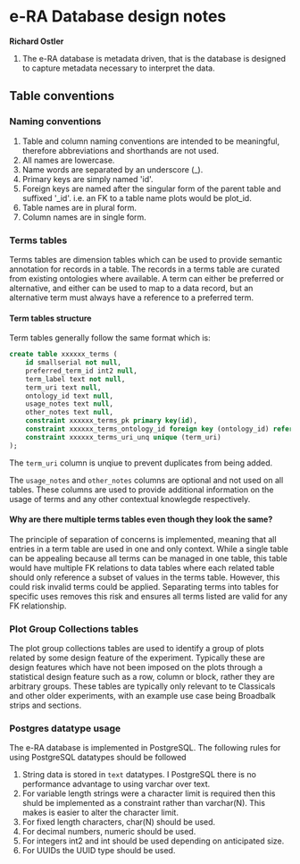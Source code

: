 # e-RA Database design notes
**Richard Ostler**

1. The e-RA database is metadata driven, that is the database is designed to capture metadata necessary to interpret the data.

## Table conventions

### Naming conventions

1. Table and column naming conventions are intended to be meaningful, therefore abbreviations and shorthands are not used.
2. All names are lowercase.
3. Name words are separated by an underscore (_).  
4. Primary keys are simply named 'id'.
5. Foreign keys are named after the singular form of the parent table and suffixed '_id'. i.e. an FK to a table name plots would be plot_id.
6. Table names are in plural form.
7. Column names are in single form.

### Terms tables

Terms tables are dimension tables which can be used to provide semantic annotation for records in a table. The records in a terms table are curated from existing ontologies where available. A term can either be preferred or alternative, and either can be used to map to a data record, but an alternative term must always have a reference to a preferred term. 

#### Term tables structure
Term tables generally follow the same format which is:

```sql
create table xxxxxx_terms (
	id smallserial not null,
	preferred_term_id int2 null,
	term_label text not null,
	term_uri text null,
	ontology_id text null,
	usage_notes text null,
	other_notes text null,
	constraint xxxxxx_terms_pk primary key(id),
	constraint xxxxxx_terms_ontology_id foreign key (ontology_id) references ontologies(id),
    constraint xxxxxx_terms_uri_unq unique (term_uri)
);
```

The `term_uri` column is unqiue to prevent duplicates from being added. 

The `usage_notes` and `other_notes` columns are optional and not used on all tables. These columns are used to provide additional information on the usage of terms and any other contextual knowlegde respectively. 

#### Why are there multiple terms tables even though they look the same?
The principle of separation of concerns is implemented, meaning that all entries in a term table are used in one and only context. While a single table can be appealing because all terms can be managed in one table, this table would have multiple FK relations to data tables where each related table should only reference a subset of values in the terms table. However, this could risk invalid terms could be applied. Separating terms into tables for specific uses removes this risk and ensures all terms listed are valid for any FK relationship.

### Plot Group Collections tables

The plot group collections tables are used to identify a group of plots related by some design feature of the experiment. Typically these are design features which have not been imposed on the plots through a statistical design feature such as a row, column or block, rather they are arbitrary groups. These tables are typically only relevant to te Classicals and other older experiments, with an example use case being Broadbalk strips and sections.

### Postgres datatype usage

The e-RA database is implemented in PostgreSQL. The following rules for using PostgreSQL datatypes should be followed
1. String data is stored in `text` datatypes. I PostgreSQL there is no performance advantage to using varchar over text. 
2. For variable length strings were a character limit is required then this shuld be implemented as a constraint rather than varchar(N). This makes is easier to alter the character limit.  
3. For fixed length characters, char(N) should be used.
4. For decimal numbers, numeric should be used.
5. For integers int2 and int should be used depending on anticipated size.
6. For UUIDs the UUID type should be used.